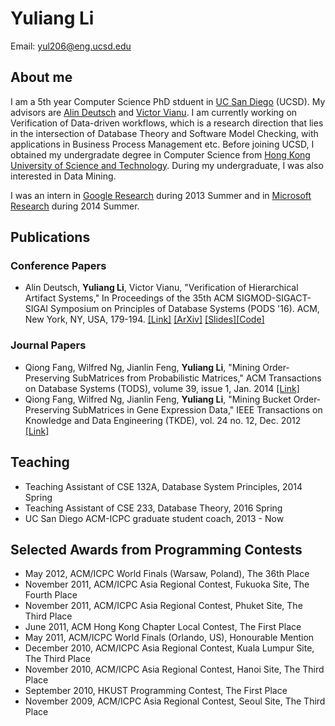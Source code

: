 # Yuliang Li
Email: yul206@eng.ucsd.edu

## About me
I am a 5th year Computer Science PhD stduent in [UC San Diego](http://www.cs.ucsd.edu/) (UCSD). My advisors are [Alin Deutsch](http://db.ucsd.edu/People/alin/) and [Victor Vianu](https://cseweb.ucsd.edu/~vianu/).
I am currently working on Verification of Data-driven workflows, which is a research direction that lies in the intersection of Database Theory and Software Model Checking, with applications in Business Process Management etc. Before joining UCSD, I obtained my undergradate degree in Computer Science from [Hong Kong University of Science and Technology](http://www.ust.hk). During my undergraduate, I was also interested in Data Mining.

I was an intern in [Google Research](https://research.google.com/) during 2013 Summer and in [Microsoft Research](https://www.microsoft.com/en-us/research/group/data-management-exploration-and-mining-dmx/) during 2014 Summer.

## Publications

### Conference Papers
* Alin Deutsch, **Yuliang Li**, Victor Vianu, "Verification of Hierarchical Artifact Systems," In Proceedings of the 35th ACM SIGMOD-SIGACT-SIGAI Symposium on Principles of Database Systems (PODS '16). ACM, New York, NY, USA, 179-194. [[Link]](https://cseweb.ucsd.edu/~vianu/pods16.pdf) [[ArXiv]](http://arxiv.org/abs/1604.00967) [[Slides]](https://www.dropbox.com/s/bxzy9me90s906h7/pods16.pptx?dl=0)[[Code]](https://github.com/oi02lyl/has-verifier)

### Journal Papers
* Qiong Fang, Wilfred Ng, Jianlin Feng, **Yuliang Li**, "Mining Order-Preserving SubMatrices from
Probabilistic Matrices," ACM Transactions on Database Systems (TODS), volume 39, issue 1, Jan. 2014 [[Link]](http://www.cs.ust.hk/~wilfred/paper/tods14.pdf)
* Qiong Fang, Wilfred Ng, Jianlin Feng, **Yuliang Li**, "Mining Bucket Order-Preserving SubMatrices in Gene Expression Data," IEEE Transactions on Knowledge and Data Engineering (TKDE), vol. 24 no. 12, Dec. 2012 [[Link]](http://ieeexplore.ieee.org/document/5989809/)

## Teaching
* Teaching Assistant of CSE 132A, Database System Principles, 2014 Spring
* Teaching Assistant of CSE 233, Database Theory, 2016 Spring
* UC San Diego ACM-ICPC graduate student coach, 2013 - Now

## Selected Awards from Programming Contests
* May 2012, ACM/ICPC World Finals (Warsaw, Poland), The 36th Place 
* November 2011, ACM/ICPC Asia Regional Contest, Fukuoka Site, The Fourth Place 
* November 2011, ACM/ICPC Asia Regional Contest, Phuket Site, The Third Place 
* June 2011, ACM Hong Kong Chapter Local Contest, The First Place
* May 2011, ACM/ICPC World Finals (Orlando, US), Honourable Mention
* December 2010, ACM/ICPC Asia Regional Contest, Kuala Lumpur Site, The Third Place
* November 2010, ACM/ICPC Asia Regional Contest, Hanoi Site, The Third Place
* September 2010, HKUST Programming Contest, The First Place
* November 2009, ACM/ICPC Asia Regional Contest, Seoul Site, The Third Place
